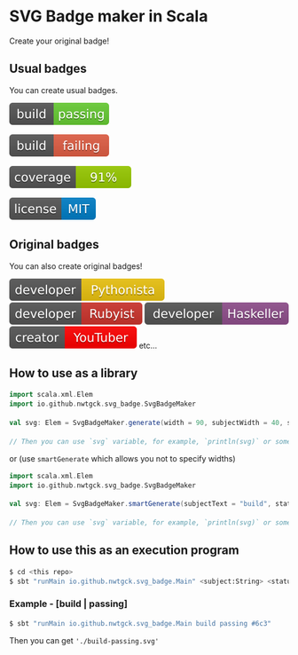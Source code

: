 # SVG Badge maker in Scala

Create your original badge!

## Usual badges

You can create usual badges.

![build|passing](./output-svg/build-passing.svg)

![build|failing](./output-svg/build-failing.svg)

![converage|91%](./output-svg/coverage-91%25.svg)

![license|MIT](./output-svg/license-mit.svg)

## Original badges

You can also create original badges!

![developer|Pythonista](./output-svg/developer-pythonista.svg)
![developer|Rubyist](./output-svg/developer-rubyist.svg)
![developer|Haskeller](./output-svg/developer-haskeller.svg)
![creator|YouTuber](./output-svg/creator-youtuber.svg)
etc...

## How to use as a library

```scala
import scala.xml.Elem
import io.github.nwtgck.svg_badge.SvgBadgeMaker

val svg: Elem = SvgBadgeMaker.generate(width = 90, subjectWidth = 40, subjectText = "build", statusText = "passing", badgeColor = "#6c3")

// Then you can use `svg` variable, for example, `println(svg)` or something.
```

or (use `smartGenerate` which allows you not to specify widths)

```scala
import scala.xml.Elem
import io.github.nwtgck.svg_badge.SvgBadgeMaker

val svg: Elem = SvgBadgeMaker.smartGenerate(subjectText = "build", statusText = "passing", badgeColor = "#6c3")

// Then you can use `svg` variable, for example, `println(svg)` or something.
```

## How to use this as an execution program

```sh
$ cd <this repo>
$ sbt "runMain io.github.nwtgck.svg_badge.Main" <subject:String> <status:String> <color:String> 
``` 

### Example - [build | passing]

```sh
$ sbt "runMain io.github.nwtgck.svg_badge.Main build passing #6c3" 
```

Then you can get `'./build-passing.svg'`



